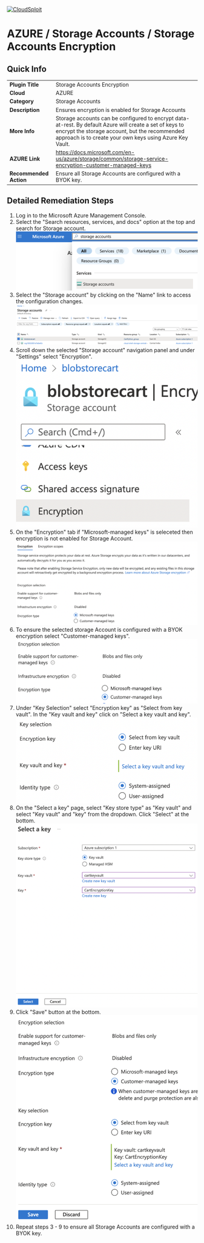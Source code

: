 [![CloudSploit](https://cloudsploit.com/img/logo-new-big-text-100.png "CloudSploit")](https://cloudsploit.com)

# AZURE / Storage Accounts / Storage Accounts Encryption

## Quick Info

| | |
|-|-|
| **Plugin Title** | Storage Accounts Encryption |
| **Cloud** | AZURE |
| **Category** | Storage Accounts |
| **Description** | Ensures encryption is enabled for Storage Accounts |
| **More Info** | Storage accounts can be configured to encrypt data-at-rest. By default Azure will create a set of keys to encrypt the storage account, but the recommended approach is to create your own keys using Azure Key Vault. |
| **AZURE Link** | https://docs.microsoft.com/en-us/azure/storage/common/storage-service-encryption-customer-managed-keys |
| **Recommended Action** | Ensure all Storage Accounts are configured with a BYOK key. |

## Detailed Remediation Steps

1. Log in to the Microsoft Azure Management Console.
2. Select the "Search resources, services, and docs" option at the top and search for Storage account. </br> <img src="/resources/azure/storageaccounts/storage-accounts-encryption/step2.png"/>
3. Select the "Storage account" by clicking on the "Name" link to access the configuration changes. </br> <img src="/resources/azure/storageaccounts/storage-accounts-encryption/step3.png"/>
4. Scroll down the selected "Storage account" navigation panel and under "Settings" select "Encryption".</br> <img src="/resources/azure/storageaccounts/storage-accounts-encryption/step4.png"/>
5. On the "Encryption" tab if "Microsoft-managed keys" is seleceted then encryption is not enabled for Storage Account.</br>  <img src="/resources/azure/storageaccounts/storage-accounts-encryption/step5.png"/>
6. To ensure the selected storage Account is configured with a BYOK encryption select "Customer-managed keys". </br>  <img src="/resources/azure/storageaccounts/storage-accounts-encryption/step6.png"/>
7. Under "Key Selection" select "Encryption key" as "Select from key vault". In the "Key vault and key" click on "Select a key vault and key".</br>  <img src="/resources/azure/storageaccounts/storage-accounts-encryption/step7.png"/>
8. On the "Select a key" page, select "Key store type" as "Key vault" and select "Key vault" and "key" from the dropdown. Click "Select" at the bottom.</br>  <img src="/resources/azure/storageaccounts/storage-accounts-encryption/step8.png"/>
9. Click "Save" button at the bottom.</br>  <img src="/resources/azure/storageaccounts/storage-accounts-encryption/step9.png"/>
10. Repeat steps 3 - 9 to ensure all Storage Accounts are configured with a BYOK key.

